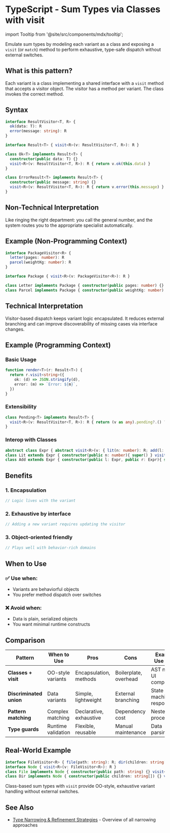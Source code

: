# TypeScript - Sum Types via Classes with visit

import Tooltip from '@site/src/components/mdx/tooltip';

Emulate sum types by modeling each variant as a class and exposing a `visit` (or `match`) method to perform exhaustive, type-safe dispatch without external switches.

## What is this pattern?

Each variant is a class implementing a shared interface with a `visit` method that accepts a visitor object. The visitor has a method per variant. The class invokes the correct method.

## Syntax

```typescript
interface ResultVisitor<T, R> {
  ok(data: T): R
  error(message: string): R
}

interface Result<T> { visit<R>(v: ResultVisitor<T, R>): R }

class Ok<T> implements Result<T> {
  constructor(public data: T) {}
  visit<R>(v: ResultVisitor<T, R>): R { return v.ok(this.data) }
}

class ErrorResult<T> implements Result<T> {
  constructor(public message: string) {}
  visit<R>(v: ResultVisitor<T, R>): R { return v.error(this.message) }
}
```

## Non-Technical Interpretation

Like ringing the right department: you call the general number, and the system routes you to the appropriate specialist automatically.

## Example (Non-Programming Context)

```typescript
interface PackageVisitor<R> {
  letter(pages: number): R
  parcel(weightKg: number): R
}

interface Package { visit<R>(v: PackageVisitor<R>): R }

class Letter implements Package { constructor(public pages: number) {} visit<R>(v: PackageVisitor<R>) { return v.letter(this.pages) } }
class Parcel implements Package { constructor(public weightKg: number) {} visit<R>(v: PackageVisitor<R>) { return v.parcel(this.weightKg) } }
```

## Technical Interpretation

Visitor-based dispatch keeps variant logic encapsulated. It reduces external branching and can improve discoverability of missing cases via interface changes.

## Example (Programming Context)

### Basic Usage

```typescript
function render<T>(r: Result<T>) {
  return r.visit<string>({
    ok: (d) => JSON.stringify(d),
    error: (m) => `Error: ${m}`,
  })
}
```

### Extensibility

```typescript
class Pending<T> implements Result<T> {
  visit<R>(v: ResultVisitor<T, R>): R { return (v as any).pending?.() ?? ("pending" as unknown as R) }
}
```

### Interop with Classes

```typescript
abstract class Expr { abstract visit<R>(v: { lit(n: number): R; add(l: Expr, r: Expr): R }): R }
class Lit extends Expr { constructor(public n: number){ super() } visit<R>(v: { lit(n: number): R; add(l: Expr, r: Expr): R }){ return v.lit(this.n) } }
class Add extends Expr { constructor(public l: Expr, public r: Expr){ super() } visit<R>(v: { lit(n: number): R; add(l: Expr, r: Expr): R }){ return v.add(this.l, this.r) } }
```

## Benefits

### 1. Encapsulation
```typescript
// Logic lives with the variant
```

### 2. Exhaustive by interface
```typescript
// Adding a new variant requires updating the visitor
```

### 3. Object-oriented friendly
```typescript
// Plays well with behavior-rich domains
```

## When to Use

### ✅ Use when:
- Variants are behaviorful objects
- You prefer method dispatch over switches

### ❌ Avoid when:
- Data is plain, serialized objects
- You want minimal runtime constructs

## Comparison

| Pattern | When to Use | Pros | Cons | Example Use Case |
|---------|-------------|------|------|------------------|
| **Classes + visit** | <Tooltip text="Use when variants are objects with behavior and you prefer method dispatch">OO-style variants</Tooltip> | Encapsulation, methods | Boilerplate, overhead | AST nodes, UI components |
| **Discriminated union** | <Tooltip text="Use when variants are data and external branching is fine">Data variants</Tooltip> | Simple, lightweight | External branching | State machines, responses |
| **Pattern matching** | <Tooltip text="Use for expressive, exhaustive matching of complex shapes">Complex matching</Tooltip> | Declarative, exhaustive | Dependency cost | Nested data processing |
| **Type guards** | <Tooltip text="Use for custom runtime validation to refine unknowns">Runtime validation</Tooltip> | Flexible, reusable | Manual maintenance | Data parsing |

## Real-World Example

```typescript
interface FileVisitor<R> { file(path: string): R; dir(children: string[]): R }
interface Node { visit<R>(v: FileVisitor<R>): R }
class File implements Node { constructor(public path: string) {} visit<R>(v: FileVisitor<R>) { return v.file(this.path) } }
class Dir implements Node { constructor(public children: string[]) {} visit<R>(v: FileVisitor<R>) { return v.dir(this.children) } }
```

Class-based sum types with `visit` provide OO-style, exhaustive variant handling without external switches.

## See Also

- [Type Narrowing & Refinement Strategies](./type-narrowing-strategies.md) - Overview of all narrowing approaches


